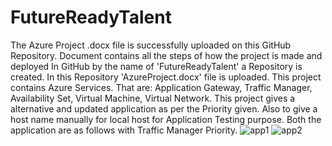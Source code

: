 # FutureReadyTalent
The Azure Project .docx file is successfully uploaded on this GitHub Repository.
Document contains all the steps of how the project is made and deployed
In GitHub by the name of 'FutureReadyTalent' a Repository is created.
In this Repository 'AzureProject.docx' file is uploaded.
This project contains Azure Services.
That are: Application Gateway, Traffic Manager, Availability Set, Virtual Machine, Virtual Network.
This project gives a alternative and updated application as per the Priority given.
Also to give a host name manually for local host for Application Testing purpose.
Both the application are as follows with Traffic Manager Priority.
![app1](https://github.com/masudsayyed/FutureReadyTalent/assets/108341184/e14e018d-4784-4662-8659-12c370e63ac7)
![app2](https://github.com/masudsayyed/FutureReadyTalent/assets/108341184/f268ad60-5edc-4590-8396-77a90f886b62)
